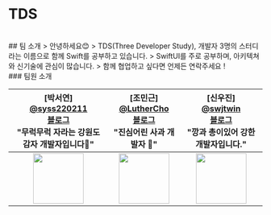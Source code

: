 # TDS

<br>
## 팀 소개
> 안녕하세요😊
> TDS(Three Developer Study), 개발자 3명의 스터디라는 이름으로 함께 Swift를 공부하고 있습니다.
> SwiftUI를 주로 공부하며, 아키텍쳐와 신기술에 관심이 많습니다.
> 함께 협업하고 싶다면 언제든 연락주세요 !


<br>
### 팀원 소개
<div align="center">  

|[박서연]<br/> [@syss220211](https://github.com/syss220211)<br/> [블로그](https://sy-catbutler.tistory.com/) <br/> "무럭무럭 자라는 강원도 감자 개발자입니다🥔" | [조민근]<br/> [@LutherCho](https://github.com/LutherCho)<br/> [블로그](https://todayapp.tistory.com/) <br/> "진심어린 사과 개발자 🍎" | [신우진]<br/> [@swjtwin](https://github.com/swjtwin) <br/>[블로그](https://todayapp.tistory.com/) <br/> "깡과 총이있어 강한 개발자입니다." |
| :--------------------------------------------: | :----------------------------------------: | :--------------------------------------: | 
| <img src="https://avatars.githubusercontent.com/u/110394722?v=4" width="100" height="100"> | <img src="https://avatars.githubusercontent.com/u/127810279?v=4" width="100" height="100"> | <img src="https://avatars.githubusercontent.com/u/37550637?v=4" width="100" height="100"> |  

</div>
 

<br>
